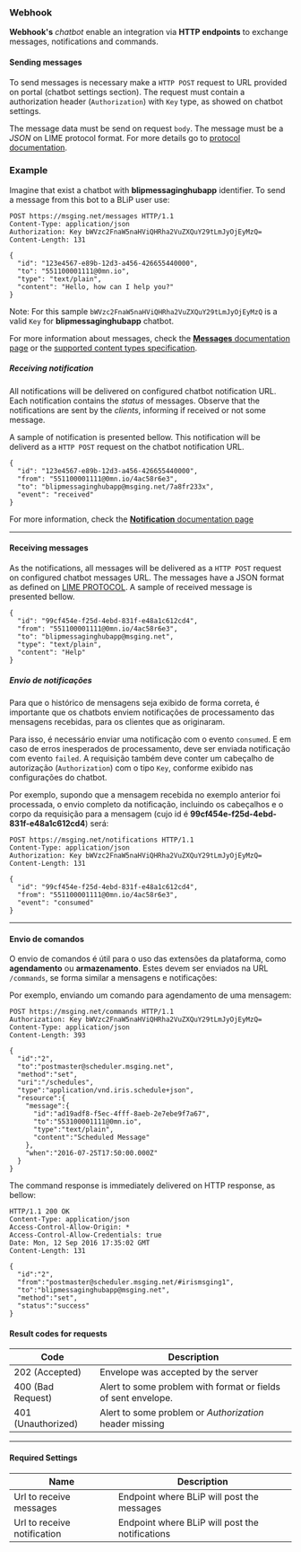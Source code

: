 ### Webhook

**Webhook's** *chatbot* enable an integration via **HTTP endpoints** to exchange messages, notifications and commands.

#### Sending messages

To send messages is necessary make a `HTTP POST` request to URL provided on portal (chatbot settings section). The request must contain a authorization header (`Authorization`) with `Key` type, as showed on chatbot settings.

The message data must be send on request `body`. The message must be a *JSON* on LIME protocol format. For more details go to [protocol documentation](http://limeprotocol.org/#message).

### Example

Imagine that exist a chatbot with **blipmessaginghubapp** identifier. To send a message from this bot to a BLiP user use:

```
POST https://msging.net/messages HTTP/1.1
Content-Type: application/json
Authorization: Key bWVzc2FnaW5naHViQHRha2VuZXQuY29tLmJyOjEyMzQ=
Content-Length: 131

{
  "id": "123e4567-e89b-12d3-a456-426655440000",
  "to": "551100001111@0mn.io",
  "type": "text/plain",
  "content": "Hello, how can I help you?"
}
```

Note: For this sample `bWVzc2FnaW5naHViQHRha2VuZXQuY29tLmJyOjEyMzQ` is a valid `Key` for **blipmessaginghubapp** chatbot.

For more information about messages, check the [**Messages** documentation page](.#/docs/concepts/messages) or the [supported content types specification](.#/docs/content-types).

##### Receiving notification
All notifications will be delivered on configured chatbot notification URL. Each notification contains the _status_ of messages. Observe that the notifications are sent by the *clients*, informing if received or not some message.

A sample of notification is presented bellow. This notification will be deliverd as a `HTTP POST` request on the chatbot notification URL.

```
{
  "id": "123e4567-e89b-12d3-a456-426655440000",
  "from": "551100001111@0mn.io/4ac58r6e3",
  "to": "blipmessaginghubapp@msging.net/7a8fr233x",
  "event": "received"
}
```

For more information, check the [**Notification** documentation page](.#/docs/concepts/notifications)

---

#### Receiving messages

As the notifications, all messages will be delivered as a `HTTP POST` request on configured chatbot messages URL. The messages have a JSON format as defined on [LIME PROTOCOL](http://limeprotocol.org/#message). A sample of received message is presented bellow.

```
{
  "id": "99cf454e-f25d-4ebd-831f-e48a1c612cd4",
  "from": "551100001111@0mn.io/4ac58r6e3",
  "to": "blipmessaginghubapp@msging.net",
  "type": "text/plain",
  "content": "Help"
}
```

##### Envio de notificações

Para que o histórico de mensagens seja exibido de forma correta, é importante que os chatbots enviem notificações de processamento das mensagens recebidas, para os clientes que as originaram. 

Para isso, é necessário enviar uma notificação com o evento `consumed`. E em caso de erros inesperados de processamento, deve ser enviada notificação com evento `failed`. A requisição também deve conter um cabeçalho de autorização (`Authorization`) com o tipo `Key`, conforme exibido nas configurações do chatbot.

Por exemplo, supondo que a mensagem recebida no exemplo anterior foi processada, o envio completo da notificação, incluindo os cabeçalhos e o corpo da requisição para a mensagem (cujo id é **99cf454e-f25d-4ebd-831f-e48a1c612cd4**) será:
```
POST https://msging.net/notifications HTTP/1.1
Content-Type: application/json
Authorization: Key bWVzc2FnaW5naHViQHRha2VuZXQuY29tLmJyOjEyMzQ=
Content-Length: 131

{
  "id": "99cf454e-f25d-4ebd-831f-e48a1c612cd4",
  "from": "551100001111@0mn.io/4ac58r6e3",
  "event": "consumed"
}
```

---

#### Envio de comandos

O envio de comandos é útil para o uso das extensões da plataforma, como **agendamento** ou **armazenamento**. Estes devem ser enviados na URL `/commands`, se forma similar a mensagens e notificações:

Por exemplo, enviando um comando para agendamento de uma mensagem:

```
POST https://msging.net/commands HTTP/1.1
Authorization: Key bWVzc2FnaW5naHViQHRha2VuZXQuY29tLmJyOjEyMzQ=
Content-Type: application/json
Content-Length: 393

{  
  "id":"2",
  "to":"postmaster@scheduler.msging.net",
  "method":"set",
  "uri":"/schedules",
  "type":"application/vnd.iris.schedule+json",
  "resource":{  
    "message":{  
      "id":"ad19adf8-f5ec-4fff-8aeb-2e7ebe9f7a67",
      "to":"553100001111@0mn.io",
      "type":"text/plain",
      "content":"Scheduled Message"
    },
    "when":"2016-07-25T17:50:00.000Z"
  }
}
```

The command response is immediately delivered on HTTP response, as bellow:

```
HTTP/1.1 200 OK
Content-Type: application/json
Access-Control-Allow-Origin: *
Access-Control-Allow-Credentials: true
Date: Mon, 12 Sep 2016 17:35:02 GMT
Content-Length: 131

{  
  "id":"2",
  "from":"postmaster@scheduler.msging.net/#irismsging1",
  "to":"blipmessaginghubapp@msging.net",
  "method":"set",
  "status":"success"
}

```
#### Result codes for requests

| Code                | Description                                                                               |
|---------------------|-----------------------------------------------------------------------------------------  |
| 202 (Accepted)      | Envelope was accepted by the server                                                       |
| 400 (Bad Request)   | Alert to some problem with format or fields of sent envelope.                             |
| 401 (Unauthorized)  | Alert to some problem or *Authorization* header missing                                   |

---

#### Required Settings

| Name                          | Description                                                                   |
|-------------------------------|-------------------------------------------------------------------------------|
| Url to receive messages       | Endpoint where BLiP will post the messages                                    |
| Url to receive notification   | Endpoint where BLiP will post the notifications                               |
